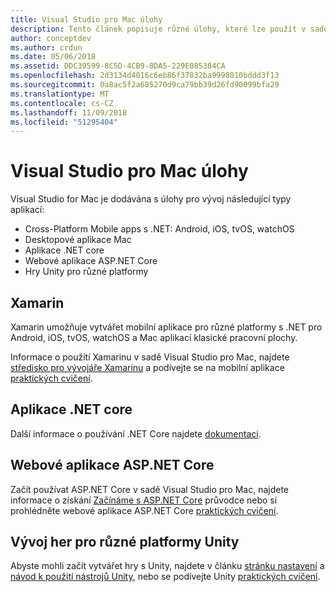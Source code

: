```yaml
---
title: Visual Studio pro Mac úlohy
description: Tento článek popisuje různé úlohy, které lze použít v sadě Visual Studio pro Mac
author: conceptdev
ms.author: crdun
ms.date: 05/06/2018
ms.assetid: DDC39599-8C5D-4CB9-8DA5-229E085384CA
ms.openlocfilehash: 2d3134d4016c6eb86f37832ba9998010bddd3f13
ms.sourcegitcommit: 0a8ac5f2a685270d9ca79bb39d26fd90099bfa29
ms.translationtype: MT
ms.contentlocale: cs-CZ
ms.lasthandoff: 11/09/2018
ms.locfileid: "51295404"
---
```

# <a name="visual-studio-for-mac-workloads"></a>Visual Studio pro Mac úlohy

Visual Studio for Mac je dodávána s úlohy pro vývoj následující typy aplikací:

* Cross-Platform Mobile apps s .NET: Android, iOS, tvOS, watchOS
* Desktopové aplikace Mac
* Aplikace .NET core
* Webové aplikace ASP.NET Core
* Hry Unity pro různé platformy

## <a name="xamarin"></a>Xamarin

Xamarin umožňuje vytvářet mobilní aplikace pro různé platformy s .NET pro Android, iOS, tvOS, watchOS a Mac aplikací klasické pracovní plochy.

Informace o použití Xamarinu v sadě Visual Studio pro Mac, najdete [středisko pro vývojáře Xamarinu](https://developer.xamarin.com/) a podívejte se na mobilní aplikace [praktických cvičení](https://github.com/Microsoft/vs4mac-labs/tree/master/Mobile/Getting-Started).

## <a name="net-core-applications"></a>Aplikace .NET core

Další informace o používání .NET Core najdete [dokumentaci](/dotnet/core/).

## <a name="aspnet-core-web-applications"></a>Webové aplikace ASP.NET Core

Začít používat ASP.NET Core v sadě Visual Studio pro Mac, najdete informace o získání [Začínáme s ASP.NET Core](asp-net-core.md) průvodce nebo si prohlédněte webové aplikace ASP.NET Core [praktických cvičení](https://github.com/Microsoft/vs4mac-labs/tree/master/Web/Getting-Started).

## <a name="cross-platform-unity-game-development"></a>Vývoj her pro různé platformy Unity

Abyste mohli začít vytvářet hry s Unity, najdete v článku [stránku nastavení](setup-vsmac-tools-unity.md) a [návod k použití nástrojů Unity](using-vsmac-tools-unity.md), nebo se podívejte Unity [praktických cvičení](https://github.com/Microsoft/vs4mac-labs/tree/master/Unity/Getting-Started).

